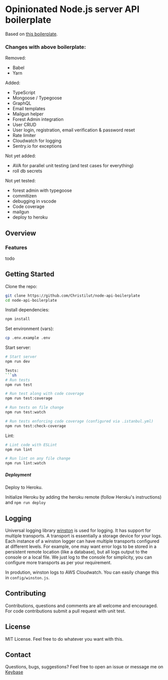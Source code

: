 # Opinionated Node.js server API boilerplate

Based on [this boilerplate](https://github.com/KunalKapadia/express-mongoose-es6-rest-api).

### Changes with above boilerplate:

Removed:
- Babel
- Yarn

Added:
- TypeScript
- Mongoose / Typegoose
- GraphQL
- Email templates
- Mailgun helper
- Forest Admin integration
- User CRUD
- User login, registration, email verification & password reset
- Rate limiter
- Cloudwatch for logging
- Sentry.io for exceptions

Not yet added:
- AVA for parallel unit testing (and test cases for everything)
- roll db secrets

Not yet tested:
- forest admin with typegoose
- commitizen
- debugging in vscode
- Code coverage
- mailgun
- deploy to heroku

## Overview

### Features

todo

## Getting Started

Clone the repo:
```sh
git clone https://github.com/Christilut/node-api-boilerplate
cd node-api-boilerplate
```

Install dependencies:
```sh
npm install
```

Set environment (vars):
```sh
cp .env.example .env
```

Start server:
```sh
# Start server
npm run dev

Tests:
```sh
# Run tests
npm run test

# Run test along with code coverage
npm run test:coverage

# Run tests on file change
npm run test:watch

# Run tests enforcing code coverage (configured via .istanbul.yml)
npm run test:check-coverage
```

Lint:
```sh
# Lint code with ESLint
npm run lint

# Run lint on any file change
npm run lint:watch
```

##### Deployment

Deploy to Heroku.

Initialize Heroku by adding the heroku remote (follow Heroku's instructions) and `npm run deploy`

## Logging

Universal logging library [winston](https://www.npmjs.com/package/winston) is used for logging. It has support for multiple transports.  A transport is essentially a storage device for your logs. Each instance of a winston logger can have multiple transports configured at different levels. For example, one may want error logs to be stored in a persistent remote location (like a database), but all logs output to the console or a local file. We just log to the console for simplicity, you can configure more transports as per your requirement.

In prodution, winston logs to AWS Cloudwatch. You can easily change this in `config/winston.js`.

## Contributing

Contributions, questions and comments are all welcome and encouraged. For code contributions submit a pull request with unit test.

## License

MIT License. Feel free to do whatever you want with this.

## Contact

Questions, bugs, suggestions? Feel free to open an issue or message me on [Keybase](https://keybase.io/christilut)
